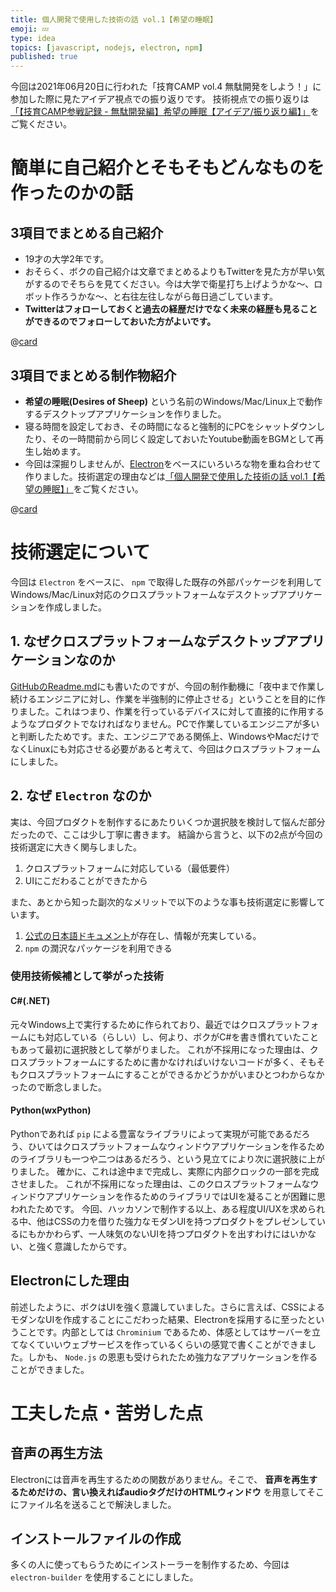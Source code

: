 ```yaml
---
title: 個人開発で使用した技術の話 vol.1【希望の睡眠】
emoji: 💤
type: idea
topics: [javascript, nodejs, electron, npm]
published: true
---
```


今回は2021年06月20日に行われた「技育CAMP vol.4 無駄開発をしよう！」に参加した際に見たアイデア視点での振り返りです。
技術視点での振り返りは[「【技育CAMP参戦記録 - 無駄開発編】希望の睡眠【アイデア/振り返り編】」](introduce_desires-of-sheep_01)をご覧ください。

# 簡単に自己紹介とそもそもどんなものを作ったのかの話
## 3項目でまとめる自己紹介

- 19才の大学2年です。
- おそらく、ボクの自己紹介は文章でまとめるよりもTwitterを見た方が早い気がするのでそちらを見てください。今は大学で衛星打ち上げようかな～、ロボット作ろうかな～、と右往左往しながら毎日過ごしています。
- **Twitterはフォローしておくと過去の経歴だけでなく未来の経歴も見ることができるのでフォローしておいた方がよいです。**

@[card](https://twitter.com/streamwest1629)

## 3項目でまとめる制作物紹介
- **希望の睡眠(Desires of Sheep)** という名前のWindows/Mac/Linux上で動作するデスクトップアプリケーションを作りました。
- 寝る時間を設定しておき、その時間になると強制的にPCをシャットダウンしたり、その一時間前から同じく設定しておいたYoutube動画をBGMとして再生し始めます。
- 今回は深掘りしませんが、[Electron](https://www.electronjs.org/)をベースにいろいろな物を重ね合わせて作りました。技術選定の理由などは[「個人開発で使用した技術の話 vol.1【希望の睡眠】」](introduce_desires-of-sheep_02)をご覧ください。

@[card](https://github.com/streamwest-1629/desires-of-sheep)

# 技術選定について

今回は `Electron` をベースに、 `npm` で取得した既存の外部パッケージを利用してWindows/Mac/Linux対応のクロスプラットフォームなデスクトップアプリケーションを作成しました。

## 1. なぜクロスプラットフォームなデスクトップアプリケーションなのか

[GitHubのReadme.md](https://github.com/streamwest-1629/desires-of-sheep#abstracttarget)にも書いたのですが、今回の制作動機に「夜中まで作業し続けるエンジニアに対し、作業を半強制的に停止させる」ということを目的に作りました。これはつまり、作業を行っているデバイスに対して直接的に作用するようなプロダクトでなければなりません。PCで作業しているエンジニアが多いと判断したためです。また、エンジニアである関係上、WindowsやMacだけでなくLinuxにも対応させる必要があると考えて、今回はクロスプラットフォームにしました。

## 2. なぜ `Electron` なのか

実は、今回プロダクトを制作するにあたりいくつか選択肢を検討して悩んだ部分だったので、ここは少し丁寧に書きます。
結論から言うと、以下の2点が今回の技術選定に大きく関与しました。

1. クロスプラットフォームに対応している（最低要件）
2. UIにこだわることができたから

また、あとから知った副次的なメリットで以下のような事も技術選定に影響しています。
1. [公式の日本語ドキュメント](https://www.electronjs.org/)が存在し、情報が充実している。
2. `npm` の潤沢なパッケージを利用できる

### 使用技術候補として挙がった技術

#### C#(.NET)
元々Windows上で実行するために作られており、最近ではクロスプラットフォームにも対応している（らしい）し、何より、ボクがC#を書き慣れていたこともあって最初に選択肢として挙がりました。
これが不採用になった理由は、クロスプラットフォームにするために書かなければいけないコードが多く、そもそもクロスプラットフォームにすることができるかどうかがいまひとつわからなかったので断念しました。

#### Python(wxPython)
Pythonであれば `pip` による豊富なライブラリによって実現が可能であるだろう、ひいてはクロスプラットフォームなウィンドウアプリケーションを作るためのライブラリも一つや二つはあるだろう、という見立てにより次に選択肢に上がりました。
確かに、これは途中まで完成し、実際に内部クロックの一部を完成させました。
これが不採用になった理由は、このクロスプラットフォームなウィンドウアプリケーションを作るためのライブラリではUIを凝ることが困難に思われたためです。
今回、ハッカソンで制作する以上、ある程度UI/UXを求められる中、他はCSSの力を借りた強力なモダンUIを持つプロダクトをプレゼンしているにもかかわらず、一人味気のないUIを持つプロダクトを出すわけにはいかない、と強く意識したからです。

## Electronにした理由
前述したように、ボクはUIを強く意識していました。さらに言えば、CSSによるモダンなUIを作成することにこだわった結果、Electronを採用するに至ったということです。内部としては `Chrominium` であるため、体感としてはサーバーを立てなくていいウェブサービスを作っているくらいの感覚で書くことができました。しかも、 `Node.js` の恩恵も受けられたため強力なアプリケーションを作ることができました。

# 工夫した点・苦労した点

## 音声の再生方法

Electronには音声を再生するための関数がありません。そこで、 **音声を再生するためだけの、言い換えればaudioタグだけのHTMLウィンドウ** を用意してそこにファイル名を送ることで解決しました。

## インストールファイルの作成

多くの人に使ってもらうためにインストーラーを制作するため、今回は `electron-builder` を使用することにしました。

<!-- todo:全体のディレクトリ構成について話す -->